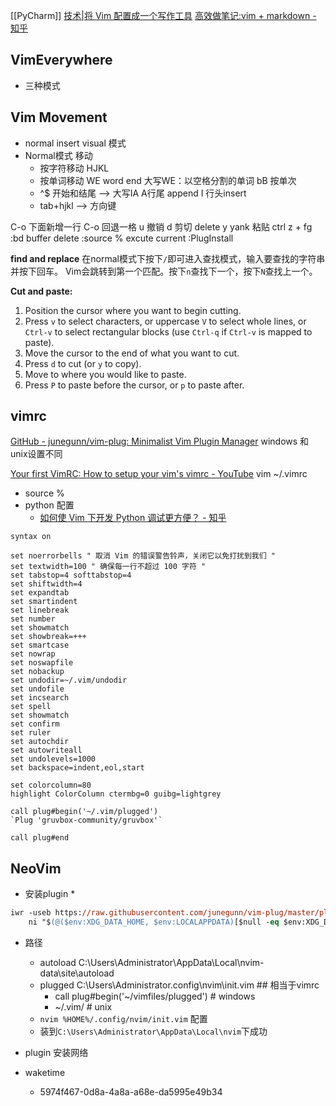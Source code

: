 [[PyCharm]] 
[技术|将 Vim 配置成一个写作工具](https://linux.cn/article-13607-1.html)
[高效做笔记:vim + markdown - 知乎](https://zhuanlan.zhihu.com/p/84773275)

## VimEverywhere
- 三种模式 
## Vim Movement
- normal insert visual 模式
- Normal模式 移动
	- 按字符移动 HJKL
	- 按单词移动 WE word end  大写WE：以空格分割的单词 bB 按单次
	- ^$ 开始和结尾	--> 大写IA A行尾 append I 行头insert
	- tab+hjkl --> 方向键

C-o 下面新增一行
C-o 回退一格
u 撤销
d 剪切 delete
y yank 粘贴
ctrl z + fg
:bd buffer delete
:source % excute current
:PlugInstall


**find and replace**
在normal模式下按下`/`即可进入查找模式，输入要查找的字符串并按下回车。 Vim会跳转到第一个匹配。按下`n`查找下一个，按下`N`查找上一个。



**Cut and paste:**
1.  Position the cursor where you want to begin cutting.
2.  Press `v` to select characters, or uppercase `V` to select whole lines, or `Ctrl-v` to select rectangular blocks (use `Ctrl-q` if `Ctrl-v` is mapped to paste).
3.  Move the cursor to the end of what you want to cut.
4.  Press `d` to cut (or `y` to copy).
5.  Move to where you would like to paste.
6.  Press `P` to paste before the cursor, or `p` to paste after.
## vimrc
[GitHub - junegunn/vim-plug: Minimalist Vim Plugin Manager](https://github.com/junegunn/vim-plug)
windows 和unix设置不同

[Your first VimRC: How to setup your vim's vimrc - YouTube](https://www.youtube.com/watch?v=n9k9scbTuvQ&list=RDCMUC8ENHE5xdFSwx71u3fDH5Xw&start_radio=1)
vim ~/.vimrc

* source % 
* python 配置
	*  [如何使 Vim 下开发 Python 调试更方便？ - 知乎](https://www.zhihu.com/question/20271508)
```vim
syntax on 

set noerrorbells " 取消 Vim 的错误警告铃声，关闭它以免打扰到我们 "
set textwidth=100 " 确保每一行不超过 100 字符 "
set tabstop=4 softtabstop=4
set shiftwidth=4
set expandtab
set smartindent 
set linebreak 
set number
set showmatch 
set showbreak=+++
set smartcase
set nowrap
set noswapfile
set nobackup
set undodir=~/.vim/undodir
set undofile
set incsearch 
set spell 
set showmatch 
set confirm 
set ruler 
set autochdir 
set autowriteall 
set undolevels=1000
set backspace=indent,eol,start

set colorcolumn=80
highlight ColorColumn ctermbg=0 guibg=lightgrey

call plug#begin('~/.vim/plugged')
`Plug 'gruvbox-community/gruvbox'`

call plug#end
```
## NeoVim
* 安装plugin
	* 
```ps
iwr -useb https://raw.githubusercontent.com/junegunn/vim-plug/master/plug.vim |`
    ni "$(@($env:XDG_DATA_HOME, $env:LOCALAPPDATA)[$null -eq $env:XDG_DATA_HOME])/nvim-data/site/autoload/plug.vim" -Force
```
* 路径
	* autoload C:\Users\Administrator\AppData\Local\nvim-data\site\autoload
	* plugged C:\Users\Administrator\.config\nvim\init.vim ## 相当于vimrc
		* call plug#begin('~/vimfiles/plugged') # windows
		* ~/.vim/ # unix
	* `nvim %HOME%/.config/nvim/init.vim` 配置
	* 装到`C:\Users\Administrator\AppData\Local\nvim`下成功
* plugin 安装网络
	
* waketime
	* 5974f467-0d8a-4a8a-a68e-da5995e49b34